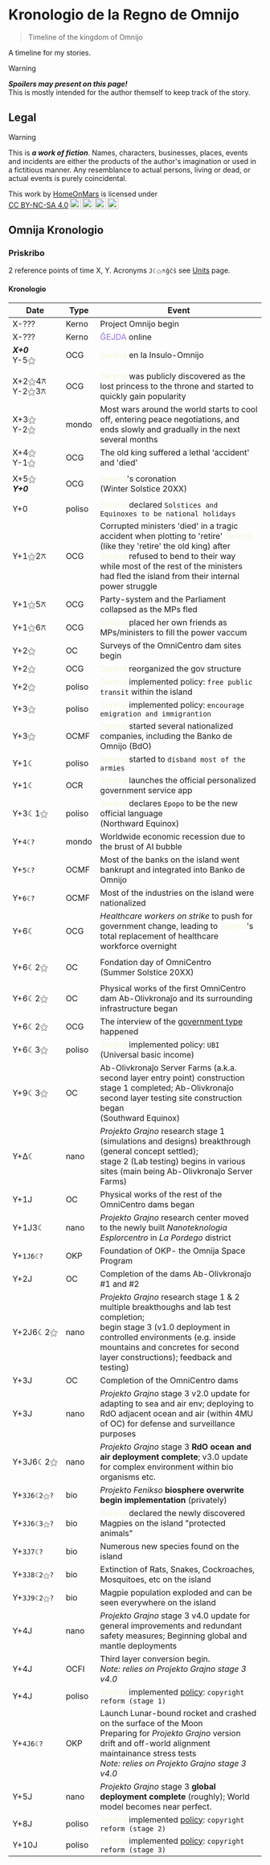 <!-- -*- coding: utf-8 -*- -->

Kronologio de la Regno de Omnijo
===============================================================================

> Timeline of the kingdom of Omnijo

A timeline for my stories.

> [!WARNING]
> ***Spoilers may present on this page!***  
> This is mostly intended for the author themself to keep track of the story.

Legal
-------------------------------------------------------------------------------

> [!WARNING]
> This is ***a work of fiction***.
> Names, characters, businesses, places, events and incidents
> are either the products of the author's imagination or used in a fictitious manner.
> Any resemblance to actual persons, living or dead, or actual events is purely coincidental.

<p xmlns:cc="http://creativecommons.org/ns#" >This work by <a rel="cc:attributionURL dct:creator" property="cc:attributionName" href="https://github.com/HomeOnMars">HomeOnMars</a> is licensed under <a href="https://creativecommons.org/licenses/by-nc-sa/4.0/?ref=chooser-v1" target="_blank" rel="license noopener noreferrer" style="display:inline-block;">CC BY-NC-SA 4.0<img style="height:22px!important;margin-left:3px;vertical-align:text-bottom;" src="https://mirrors.creativecommons.org/presskit/icons/cc.svg?ref=chooser-v1" alt=""><img style="height:22px!important;margin-left:3px;vertical-align:text-bottom;" src="https://mirrors.creativecommons.org/presskit/icons/by.svg?ref=chooser-v1" alt=""><img style="height:22px!important;margin-left:3px;vertical-align:text-bottom;" src="https://mirrors.creativecommons.org/presskit/icons/nc.svg?ref=chooser-v1" alt=""><img style="height:22px!important;margin-left:3px;vertical-align:text-bottom;" src="https://mirrors.creativecommons.org/presskit/icons/sa.svg?ref=chooser-v1" alt=""></a></p>

Omnija Kronologio
-------------------------------------------------------------------------------

### Priskribo

2 reference points of time X, Y.
Acronyms `J☾⚝⚻ĝĉŝ` see [Units](../teknikajxoj/Unuoj.md#tempo) page.

#### Kronologio

|  Date  |  Type  | Event |
| ------ | ------ | ----- |
| X-???  |  Kerno | Project Omnijo begin |
| X-???  |  Kerno | <span style="color:MediumPurple">ĜEJDA</span> online |
| ***X+0***  <br>Y-5⚝ |  OCG  | <span style="color:Beige">Serena</span> en la Insulo-Omnijo |
||||
| X+2⚝4⚻ <br>Y-2⚝3⚻ |   OCG  | <span style="color:Beige">Serena</span> was publicly discovered as the lost princess to the throne and started to quickly gain popularity |
| X+3⚝    <br>Y-2⚝    |  mondo | Most wars around the world starts to cool off, entering peace negotiations, and ends slowly and gradually in the next several months |
| X+4⚝    <br>Y-1⚝    |   OCG  | The old king suffered a lethal 'accident' and 'died' |
||||
| X+5⚝  <br>***Y+0*** |   OCG  | <span style="color:Beige">Serena</span>'s coronation  <br>\(Winter Solstice 20XX\) |
||||
| Y+0    | poliso | <span style="color:Beige">Serena</span> declared `Solstices and Equinoxes to be national holidays` |
| Y+1⚝2⚻|   OCG  | Corrupted ministers 'died' in a tragic accident when plotting to 'retire' <span style="color:Beige">Serena</span> (like they 'retire' the old king) after <span style="color:Beige">Serena</span> refused to bend to their way<br> while most of the rest of the ministers had fled the island from their internal power struggle |
| Y+1⚝5⚻|   OCG  | Party-system and the Parliament collapsed as the MPs fled |
| Y+1⚝6⚻|   OCG  | <span style="color:Beige">Serena</span> placed her own friends as MPs/ministers to fill the power vaccum |
| Y+2⚝   |   OC   | Surveys of the OmniCentro dam sites begin |
| Y+2⚝   |   OCG  | <span style="color:Beige">Serena</span> reorganized the gov structure |
| Y+2⚝   | poliso | <span style="color:Beige">Serena</span> implemented policy: `free public transit` within the island |
| Y+3⚝   | poliso | <span style="color:Beige">Serena</span> implemented policy: `encourage emigration and immigrantion` |
| Y+3⚝   |  OCMF  | <span style="color:Beige">Serena</span> started several nationalized companies, including the Banko de Omnijo (BdO) |
| Y+1☾   | poliso | <span style="color:Beige">Serena</span> started to `disband most of the armies` |
| Y+1☾   |   OCR  | <span style="color:Beige">Serena</span> launches the official personalized government service app |
| Y+3☾1⚝ | poliso | <span style="color:Beige">Serena</span> declares `Epopo` to be the new official language  <br>\(Northward Equinox\) |
| Y+`4☾?`  |  mondo | Worldwide economic recession due to the brust of AI bubble |
| Y+`5☾?`  |  OCMF  | Most of the banks on the island went bankrupt and integrated into Banko de Omnijo |
| Y+`6☾?`  |  OCMF  | Most of the industries on the island were nationalized |
| Y+6☾     |   OCG  | *Healthcare workers on strike* to push for government change, leading to <span style="color:Beige">Serena</span>'s total replacement of healthcare workforce overnight |
||||
| Y+6☾2⚝   |   OC   | Fondation day of OmniCentro  <br>\(Summer Solstice 20XX\) |
||||
| Y+6☾2⚝   |   OC   | Physical works of the first OmniCentro dam Ab-Olivkronaĵo and its surrounding infrastructure began |
| Y+6☾2⚝   |   OCG  | The interview of the [government type](../OmniCentro/Bulteno.md#fonrakonta-bulteno) happened |
| Y+6☾3⚝   | poliso | <span style="color:Beige">Serena</span> implemented policy: `UBI` (Universal basic income) |
| Y+9☾3⚝   |   OC   | Ab-Olivkronaĵo Server Farms (a.k.a. second layer entry point) construction stage 1 completed; Ab-Olivkronaĵo second layer testing site construction began  <br>\(Southward Equinox\) |
| Y+Δ☾   |  nano  | *Projekto Grajno* research stage 1 (simulations and designs) breakthrough (general concept settled);  <br>stage 2 (Lab testing) begins in various sites (main being Ab-Olivkronaĵo Server Farms)  |
| Y+1J     |   OC   | Physical works of the rest of the OmniCentro dams began |
| Y+1J3☾   |  nano  | *Projekto Grajno* research center moved to the newly built *Nanoteknologia Esplorcentro* in *La Pordego* district  |
| Y+`1J6☾?`|  OKP   | Foundation of OKP- the Omnija Space Program |
| Y+2J     |   OC   | Completion of the dams Ab-Olivkronaĵo #1 and #2 |
| Y+2J6☾2⚝ |  nano  | *Projekto Grajno* research stage 1 & 2 multiple breakthoughs and lab test completion;  <br>begin stage 3 (v1.0 deployment in controlled environments (e.g. inside mountains and concretes for second layer constructions); feedback and testing) |
| Y+3J     |   OC   | Completion of the OmniCentro dams |
| Y+3J     |  nano  | *Projekto Grajno* stage 3 v2.0 update for adapting to sea and air env; deploying to RdO adjacent ocean and air (within 4MU of OC) for defense and surveillance purposes |
| Y+3J6☾2⚝ |  nano  | *Projekto Grajno* stage 3 **RdO ocean and air deployment complete**; v3.0 update for complex environment within bio organisms etc. |
| Y+`3J6☾2⚝?` |   bio  | *Projekto Fenikso* **biosphere overwrite begin implementation** (privately) |
| Y+`3J6☾3⚝?` |   bio  | <span style="color:Beige">Serena</span> declared the newly discovered Magpies on the island "protected animals" |
| Y+`3J7☾?`   |   bio  | Numerous new species found on the island |
| Y+`3J8☾2⚝?` |   bio  | Extinction of Rats, Snakes, Cockroaches, Mosquitoes, etc on the island |
| Y+`3J9☾2⚝?` |   bio  | Magpie population exploded and can be seen everywhere on the island |
| Y+4J     |  nano  | *Projekto Grajno* stage 3 v4.0 update for general improvements and redundant safety measures; Beginning global and mantle deployments |
| Y+4J     |  OCFI  | Third layer conversion begin.<br>*Note: relies on Projekto Grajno stage 3 v4.0*  |
| Y+4J     | poliso | <span style="color:Beige">Serena</span> implemented [policy](../OmniCentro/OftajDemandoj.md#kio-estas-la-plano-de-la-reĝino-reformi-kopirajton): `copyright reform (stage 1)` |
| Y+`4J6☾?`|  OKP   | Launch Lunar-bound rocket and crashed on the surface of the Moon<br>Preparing for *Projekto Grajno* version drift and off-world alignment maintainance stress tests<br>*Note: relies on Projekto Grajno stage 3 v4.0* |
| Y+5J     |  nano  | *Projekto Grajno* stage 3 **global deployment complete** (roughly); World model becomes near perfect. |
| Y+8J     | poliso | <span style="color:Beige">Serena</span> implemented [policy](../OmniCentro/OftajDemandoj.md#kio-estas-la-plano-de-la-reĝino-reformi-kopirajton): `copyright reform (stage 2)` |
| Y+10J     | poliso | <span style="color:Beige">Serena</span> implemented [policy](../OmniCentro/OftajDemandoj.md#kio-estas-la-plano-de-la-reĝino-reformi-kopirajton): `copyright reform (stage 3)` |
